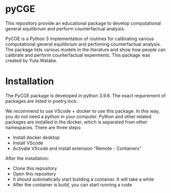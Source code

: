 # pyCGE
This repository provide an educational package to develop computational general equilibrium and perform counterfactual analysis.

PyCGE is a Python 3 implementation of routines for calibrating various computational general equilibrium and perfoming counterfactual analysis. The package lists various models in the literature and show how people can calibrate and perform counterfactual experments. This package was created by Yuta Watabe. 

# Installation
The PyCGE package is developed in python 3.9.6. The exact requirement of packages are listed in poetry.lock.

We recommend to use VScode + docker to use this package. In this way, you do not need a python in your computer. Python and other related packages are installed in the docker, which is separated from other namespaces. There are three steps:
  - Install docker desktop 
  - Install VScode
  - Activate VScode and install extension "Remote - Containers"

After the installation:
  - Clone this repository
  - Open this repository
  - It should automatically start building a container. It will take a while
  - After the container is build, you can start running a code
